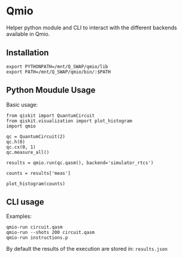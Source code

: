 # Qmio

Helper python module and CLI to interact with the different backends available in Qmio.

## Installation
```
export PYTHONPATH=/mnt/Q_SWAP/qmio/lib
export PATH=/mnt/Q_SWAP/qmio/bin/:$PATH
```

## Python Moudule Usage
Basic usage:
```
from qiskit import QuantumCircuit
from qiskit.visualization import plot_histogram
import qmio

qc = QuantumCircuit(2)
qc.h(0)
qc.cx(0, 1)
qc.measure_all()

results = qmio.run(qc.qasm(), backend='simulator_rtcs')

counts = results['meas']

plot_histogram(counts)
```


## CLI usage
Examples:
```
qmio-run circuit.qasm
qmio-run --shots 200 circuit.qasm
qmio-run instructions.p
```

By default the results of the execution are stored in: `results.json`

